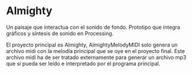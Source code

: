 # Almighty
Un paisaje que interactua con el sonido de fondo.
Prototipo que integra gráficos y síntesis de sonido en Processing. 

El proyecto principal es Almighty, AlmightyMelodyMIDI solo genera un archivo midi con la melodía principal que se oye en el proyecto final.
Este archivo midi ha de ser tratado externamente para generar un archivo mp3 que sí pueda ser leído e interpretado por el programa principal.
